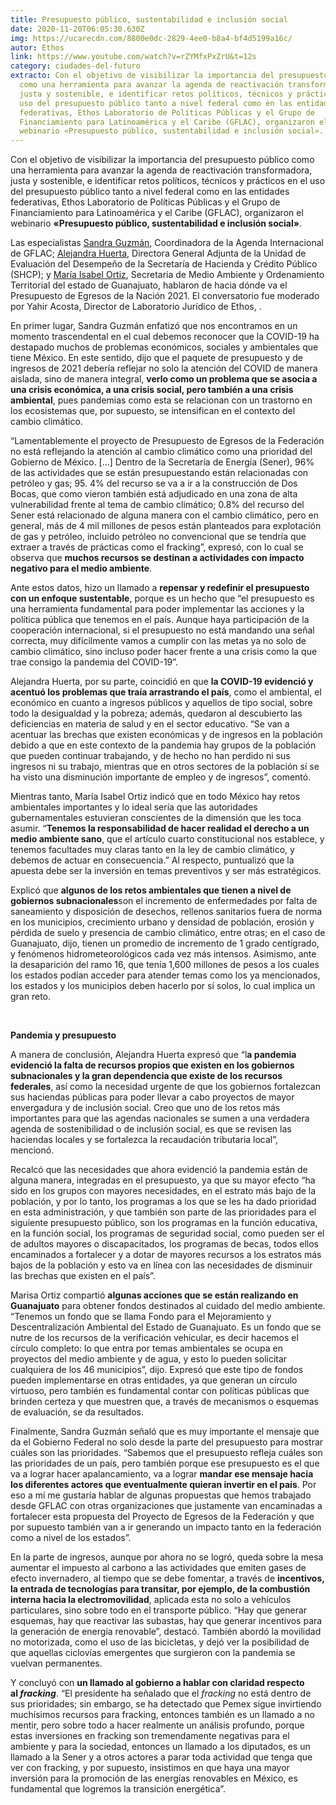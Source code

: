 ```yaml
---
title: Presupuesto público, sustentabilidad e inclusión social
date: 2020-11-20T06:05:30.630Z
img: https://ucarecdn.com/8800e0dc-2829-4ee0-b8a4-bf4d5199a16c/
autor: Ethos
link: https://www.youtube.com/watch?v=rZYMfxPxZrU&t=12s
category: ciudades-del-futuro
extracto: Con el objetivo de visibilizar la importancia del presupuesto público
  como una herramienta para avanzar la agenda de reactivación transformadora,
  justa y sostenible, e identificar retos políticos, técnicos y prácticos en el
  uso del presupuesto público tanto a nivel federal como en las entidades
  federativas, Ethos Laboratorio de Políticas Públicas y el Grupo de
  Financiamiento para Latinoamérica y el Caribe (GFLAC), organizaron el
  webinario «Presupuesto público, sustentabilidad e inclusión social».
---
```

Con el objetivo de visibilizar la importancia del presupuesto público como una herramienta para avanzar la agenda de reactivación transformadora, justa y sostenible, e identificar retos políticos, técnicos y prácticos en el uso del presupuesto público tanto a nivel federal como en las entidades federativas, Ethos Laboratorio de Políticas Públicas y el Grupo de Financiamiento para Latinoamérica y el Caribe (GFLAC), organizaron el webinario **«Presupuesto público, sustentabilidad e inclusión social»**. 

Las especialistas [Sandra Guzmán](https://twitter.com/san_lunag?lang=es), Coordinadora de la Agenda Internacional de GFLAC; [Alejandra Huerta](https://www.linkedin.com/in/diana-alejandra-huerta-garc%C3%ADa-405638122/?originalSubdomain=mx), Directora General Adjunta de la Unidad de Evaluación del Desempeño de la Secretaría de Hacienda y Crédito Público (SHCP); y [María Isabel Ortiz](https://www.linkedin.com/in/mar%C3%ADa-isabel-ortiz-mantilla-076a84bb/?originalSubdomain=mx), Secretaria de Medio Ambiente y Ordenamiento Territorial del estado de Guanajuato, hablaron de hacia dónde va el Presupuesto de Egresos de la Nación 2021. El conversatorio fue moderado por Yahir Acosta, Director de Laboratorio Jurídico de Ethos, .

En primer lugar, Sandra Guzmán enfatizó que nos encontramos en un momento trascendental en el cual debemos reconocer que la COVID-19 ha destapado muchos de problemas económicos, sociales y ambientales que tiene México. En este sentido, dijo que el paquete de presupuesto y de ingresos de 2021 debería reflejar no solo la atención del COVID de manera aislada, sino de manera integral, **verlo como un problema que se asocia a una crisis económica, a una crisis social, pero también a una crisis ambiental**, pues pandemias como esta se relacionan con un trastorno en los ecosistemas que, por supuesto, se intensifican en el contexto del cambio climático.

“Lamentablemente el proyecto de Presupuesto de Egresos de la Federación no está reflejando la atención al cambio climático como una prioridad del Gobierno de México. \[…] Dentro de la Secretaría de Energía (Sener), 96% de las actividades que se están presupuestando están relacionadas con petróleo y gas; 95. 4% del recurso se va a ir a la construcción de Dos Bocas, que como vieron también está adjudicado en una zona de alta vulnerabilidad frente al tema de cambio climático; 0.8% del recurso del Sener está relacionado de alguna manera con el cambio climático, pero en general, más de 4 mil millones de pesos están planteados para explotación de gas y petróleo, incluido petróleo no convencional que se tendría que extraer a través de prácticas como el fracking”, expresó, con lo cual se observa que **muchos recursos se destinan a actividades con impacto negativo para el medio ambiente**.

Ante estos datos, hizo un llamado a **repensar y redefinir el presupuesto con un enfoque sustentable**, porque es un hecho que “el presupuesto es una herramienta fundamental para poder implementar las acciones y la política pública que tenemos en el país. Aunque haya participación de la cooperación internacional, si el presupuesto no está mandando una señal correcta, muy difícilmente vamos a cumplir con las metas ya no solo de cambio climático, sino incluso poder hacer frente a una crisis como la que trae consigo la pandemia del COVID-19”.

Alejandra Huerta, por su parte, coincidió en que **la COVID-19 evidenció y acentuó los problemas que traía arrastrando el país**, como el ambiental, el económico en cuanto a ingresos públicos y aquellos de tipo social, sobre todo la desigualdad y la pobreza; además, quedaron al descubierto las deficiencias en materia de salud y en el sector educativo. “Se van a acentuar las brechas que existen económicas y de ingresos en la población debido a que en este contexto de la pandemia hay grupos de la población que pueden continuar trabajando, y de hecho no han perdido ni sus ingresos ni su trabajo, mientras que en otros sectores de la población sí se ha visto una disminución importante de empleo y de ingresos”, comentó. 

Mientras tanto, María Isabel Ortiz indicó que en todo México hay retos ambientales importantes y lo ideal sería que las autoridades gubernamentales estuvieran conscientes de la dimensión que les toca asumir. “**Tenemos la responsabilidad de hacer realidad el derecho a un medio ambiente sano**, que el artículo cuarto constitucional nos establece, y tenemos facultades muy claras tanto en la ley de cambio climático, y debemos de actuar en consecuencia.” Al respecto, puntualizó que la apuesta debe ser la inversión en temas preventivos y ser más estratégicos.

Explicó que **algunos de los retos ambientales que tienen a nivel de gobiernos subnacionales**son el incremento de enfermedades por falta de saneamiento y disposición de desechos, rellenos sanitarios fuera de norma en los municipios, crecimiento urbano y densidad de población, erosión y pérdida de suelo y presencia de cambio climático, entre otras; en el caso de Guanajuato, dijo, tienen un promedio de incremento de 1 grado centígrado, y fenómenos hidrometeorológicos cada vez más intensos. Asimismo, ante la desaparición del ramo 16, que tenía 1,600 millones de pesos a los cuales los estados podían acceder para atender temas como los ya mencionados, los estados y los municipios deben hacerlo por sí solos, lo cual implica un gran reto.

 

**Pandemia y presupuesto**



A manera de conclusión, Alejandra Huerta expresó que “l**a pandemia evidenció la falta de recursos propios que existen en los gobiernos subnacionales y la gran dependencia que existe de los recursos federales**, así como la necesidad urgente de que los gobiernos fortalezcan sus haciendas públicas para poder llevar a cabo proyectos de mayor envergadura y de inclusión social. Creo que uno de los retos más importantes para que las agendas nacionales se sumen a una verdadera agenda de sostenibilidad o de inclusión social, es que se revisen las haciendas locales y se fortalezca la recaudación tributaria local”, mencionó. 

Recalcó que las necesidades que ahora evidenció la pandemia están de alguna manera, integradas en el presupuesto, ya que su mayor efecto “ha sido en los grupos con mayores necesidades, en el estrato más bajo de la población, y por lo tanto, los programas a los que se les ha dado prioridad en esta administración, y que también son parte de las prioridades para el siguiente presupuesto público, son los programas en la función educativa, en la función social, los programas de seguridad social, como pueden ser el de adultos mayores o discapacitados, los programas de becas, todos ellos encaminados a fortalecer y a dotar de mayores recursos a los estratos más bajos de la población y esto va en línea con las necesidades de disminuir las brechas que existen en el país”. 

Marisa Ortiz compartió **algunas acciones que se están realizando en Guanajuato** para obtener fondos destinados al cuidado del medio ambiente. “Tenemos un fondo que se llama Fondo para el Mejoramiento y Descentralización Ambiental del Estado de Guanajuato. Es un fondo que se nutre de los recursos de la verificación vehicular, es decir hacemos el círculo completo: lo que entra por temas ambientales se ocupa en proyectos del medio ambiente y de agua, y esto lo pueden solicitar cualquiera de los 46 municipios”, dijo. Expresó que este tipo de fondos pueden implementarse en otras entidades, ya que generan un círculo virtuoso, pero también es fundamental contar con políticas públicas que brinden certeza y que muestren que, a través de mecanismos o esquemas de evaluación, se da resultados. 

Finalmente, Sandra Guzmán señaló que es muy importante el mensaje que da el Gobierno Federal no solo desde la parte del presupuesto para mostrar cuáles son las prioridades. “Sabemos que el presupuesto refleja cuáles son las prioridades de un país, pero también porque ese presupuesto es el que va a lograr hacer apalancamiento, va a lograr **mandar ese mensaje hacia los diferentes actores que eventualmente quieran invertir en el país**. Por eso a mí me gustaría hablar de algunas propuestas que hemos trabajado desde GFLAC con otras organizaciones que justamente van encaminadas a fortalecer esta propuesta del Proyecto de Egresos de la Federación y que por supuesto también van a ir generando un impacto tanto en la federación como a nivel de los estados”.

En la parte de ingresos, aunque por ahora no se logró, queda sobre la mesa aumentar el impuesto al carbono a las actividades que emiten gases de efecto invernadero, al tiempo que se debe fomentar, a través de **incentivos, la entrada de tecnologías para transitar, por ejemplo, de la combustión interna hacia la electromovilidad**, aplicada esta no solo a vehículos particulares, sino sobre todo en el transporte público. “Hay que generar esquemas, hay que reactivar las subastas, hay que generar incentivos para la generación de energía renovable”, destacó. También abordó la movilidad no motorizada, como el uso de las bicicletas, y dejó ver la posibilidad de que aquellas ciclovías emergentes que surgieron con la pandemia se vuelvan permanentes.

Y concluyó con **un llamado al gobierno a hablar con claridad respecto al *fracking***. “El presidente ha señalado que el *fracking* no está dentro de sus prioridades; sin embargo, se ha detectado que Pemex sigue invirtiendo muchísimos recursos para fracking, entonces también es un llamado a no mentir, pero sobre todo a hacer realmente un análisis profundo, porque estas inversiones en fracking son tremendamente negativas para el ambiente y para la sociedad, entonces un llamado a los diputados, es un llamado a la Sener y a otros actores a parar toda actividad que tenga que ver con fracking, y por supuesto, insistimos en que haya una mayor inversión para la promoción de las energías renovables en México, es fundamental que logremos la transición energética”.